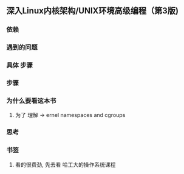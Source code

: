 ## 深入Linux内核架构/UNIX环境高级编程（第3版)


### 依赖


### 遇到的问题


### 具体 步骤


### 步骤

### 为什么要看这本书
1. 为了 理解 -> ernel namespaces and cgroups


### 思考


### 书签
1. 看的很费劲, 先去看 哈工大的操作系统课程